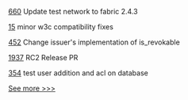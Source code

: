 
[660](https://github.com/hyperledger/fabric-samples/pull/660) Update test network to fabric 2.4.3

[15](https://github.com/hyperledger-labs/acapy-java-client/pull/15) minor w3c compatibility fixes

[452](https://github.com/hyperledger/aries-vcx/pull/452) Change issuer's implementation of is_revokable

[1937](https://github.com/hyperledger/iroha/pull/1937) RC2 Release PR

[354](https://github.com/hyperledger-labs/orion-server/pull/354) test user addition and acl on database


[See more >>>](https://start-here.hyperledger.org/pull-requests)
